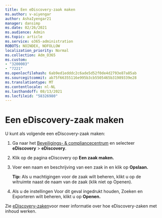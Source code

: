```yaml
---
title: Een eDiscovery-zaak maken
ms.author: v-aiyengar
author: AshaIyengar21
manager: dansimp
ms.date: 02/26/2021
ms.audience: Admin
ms.topic: article
ms.service: o365-administration
ROBOTS: NOINDEX, NOFOLLOW
localization_priority: Normal
ms.collection: Adm_O365
ms.custom:
- "3200003"
- "7221"
ms.openlocfilehash: 6ab9ed1edddc2c6ade5d52f0de4d2793e87a85ab
ms.sourcegitcommit: ab75f66355116e995b3cb5505465b31989339e28
ms.translationtype: MT
ms.contentlocale: nl-NL
ms.lasthandoff: 08/13/2021
ms.locfileid: "58326980"
---
```

# <a name="create-an-ediscovery-case"></a>Een eDiscovery-zaak maken

U kunt als volgende een eDiscovery-zaak maken:

1. Ga naar het [Beveiligings- & compliancecentrum](https://go.microsoft.com/fwlink/p/?linkid=2077143) en selecteer **eDiscovery**  >  **eDiscovery**.
1. Klik op de pagina eDiscovery op **Een zaak maken.**
1. Voer een naam en beschrijving van een zaak in en klik op **Opslaan.**
    
    **Tip:** Als u machtigingen voor de zaak wilt beheren, klikt u op de witruimte naast de naam van de zaak (klik niet op Openen).
1. Als u de instellingen Voor dit geval ingedrukt houden, Zoeken en Exporteren wilt beheren, klikt u op **Openen.**

Zie [eDiscovery-zaken](https://go.microsoft.com/fwlink/?linkid=2101589)voor meer informatie over hoe eDiscovery-zaken met inhoud werken.

